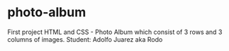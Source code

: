 # photo-album
First project HTML and CSS - Photo Album which consist of 3 rows and 3 columns of images.
Student: Adolfo Juarez aka Rodo
